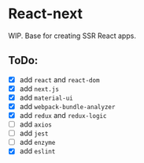 # React-next

WIP. Base for creating SSR React apps.

## ToDo:
- [x] add `react` and `react-dom`
- [x] add `next.js`
- [x] add `material-ui`
- [x] add `webpack-bundle-analyzer`
- [x] add `redux` and `redux-logic`
- [ ] add `axios`
- [ ] add `jest`
- [ ] add `enzyme`
- [x] add `eslint`
